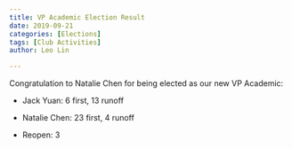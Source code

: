 ```yaml
---
title: VP Academic Election Result
date: 2019-09-21
categories: [Elections]
tags: [Club Activities]
author: Leo Lin

---
```


Congratulation to Natalie Chen for being elected as our new VP Academic:

- Jack Yuan: 6 first, 13 runoff

- Natalie Chen: 23 first, 4 runoff

- Reopen: 3
